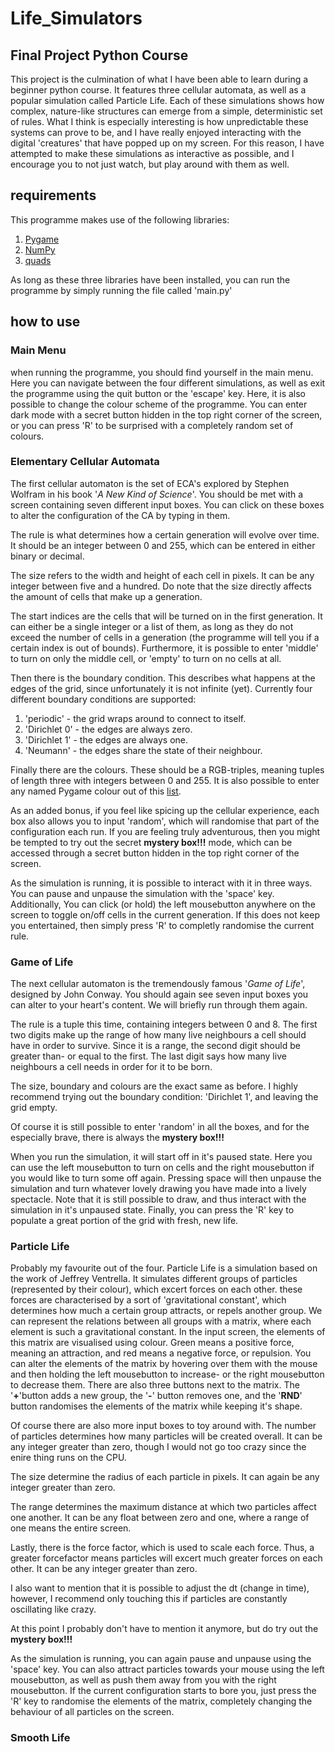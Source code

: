 # Life_Simulators

## Final Project Python Course

This project is the culmination of what I have been able to learn during a beginner python course. It features three cellular automata, as well as a popular simulation called Particle Life. Each of these simulations shows how complex, nature-like structures can emerge from a simple, deterministic set of rules. What I think is especially interesting is how unpredictable these systems can prove to be, and I have really enjoyed interacting with the digital 'creatures' that have popped up on my screen. For this reason, I have attempted to make these simulations as interactive as possible, and I encourage you to not just watch, but play around with them as well.

## requirements

This programme makes use of the following libraries:

1) [Pygame](https://pypi.org/project/pygame/)
2) [NumPy](https://numpy.org/)
3) [quads](https://pypi.org/project/quads/)

As long as these three libraries have been installed, you can run the programme by simply running the file called 'main.py'

## how to use

### Main Menu

when running the programme, you should find yourself in the main menu. Here you can navigate between the four different simulations, as well as exit the programme using the quit button or the 'escape' key. Here, it is also possible to change the colour scheme of the programme. You can enter dark mode with a secret button hidden in the top right corner of the screen, or you can press 'R' to be surprised with a completely random set of colours.

### Elementary Cellular Automata

The first cellular automaton is the set of ECA's explored by Stephen Wolfram in his book '*A New Kind of Science*'. You should be met with a screen containing seven different input boxes. You can click on these boxes to alter the configuration of the CA by typing in them.

The rule is what determines how a certain generation will evolve over time. It should be an integer between 0 and 255, which can be entered in either binary or decimal.

The size refers to the width and height of each cell in pixels. It can be any integer between five and a hundred. Do note that the size directly affects the amount of cells that make up a generation.

The start indices are the cells that will be turned on in the first generation. It can either be a single integer or a list of them, as long as they do not exceed the number of cells in a generation (the programme will tell you if a certain index is out of bounds). Furthermore, it is possible to enter 'middle' to turn on only the middle cell, or 'empty' to turn on no cells at all.

Then there is the boundary condition. This describes what happens at the edges of the grid, since unfortunately it is not infinite (yet). Currently four different boundary conditions are supported:

1) 'periodic' - the grid wraps around to connect to itself.
2) 'Dirichlet 0' - the edges are always zero.
3) 'Dirichlet 1' - the edges are always one.
4) 'Neumann' - the edges share the state of their neighbour.

Finally there are the colours. These should be a RGB-triples, meaning tuples of length three with integers between 0 and 255. It is also possible to enter any named Pygame colour out of this [list](https://www.pygame.org/docs/ref/color_list.html).

As an added bonus, if you feel like spicing up the cellular experience, each box also allows you to input 'random', which will randomise that part of the configuration each run. If you are feeling truly adventurous, then you might be tempted to try out the secret **mystery box!!!** mode, which can be accessed through a secret button hidden in the top right corner of the screen.

As the simulation is running, it is possible to interact with it in three ways. You can pause and unpause the simulation with the 'space' key. Additionally, You can click (or hold) the left mousebutton anywhere on the screen to toggle on/off cells in the current generation. If this does not keep you entertained, then simply press 'R' to completly randomise the current rule.

### Game of Life

The next cellular automaton is the tremendously famous '*Game of Life*', designed by John Conway. You should again see seven input boxes you can alter to your heart's content. We will briefly run through them again.

The rule is a tuple this time, containing integers between 0 and 8. The first two digits make up the range of how many live neighbours a cell should have in order to survive. Since it is a range, the second digit should be greater than- or equal to the first. The last digit says how many live neighbours a cell needs in order for it to be born.

The size, boundary and colours are the exact same as before. I highly recommend trying out the boundary condition: 'Dirichlet 1', and leaving the grid empty.

Of course it is still possible to enter 'random' in all the boxes, and for the especially brave, there is always the **mystery box!!!**

When you run the simulation, it will start off in it's paused state. Here you can use the left mousebutton to turn on cells and the right mousebutton if you would like to turn some off again. Pressing space will then unpause the simulation and turn whatever lovely drawing you have made into a lively spectacle. Note that it is still possible to draw, and thus interact with the simulation in it's unpaused state. Finally, you can press the 'R' key to populate a great portion of the grid with fresh, new life.

### Particle Life

Probably my favourite out of the four. Particle Life is a simulation based on the work of Jeffrey Ventrella. It simulates different groups of particles (represented by their colour), which excert forces on each other. these forces are characterised by a sort of 'gravitational constant', which determines how much a certain group attracts, or repels another group. We can represent the relations between all groups with a matrix, where each element is such a gravitational constant. In the input screen, the elements of this matrix are visualised using colour. Green means a positive force, meaning an attraction, and red means a negative force, or repulsion. You can alter the elements of the matrix by hovering over them with the mouse and then holding the left mousebutton to increase- or the right mousebutton to decrease them. There are also three buttons next to the matrix. The '**+**'button adds a new group, the '**-**' button removes one, and the '**RND**' button randomises the elements of the matrix while keeping it's shape.

Of course there are also more input boxes to toy around with.
The number of particles determines how many particles will be created overall. It can be any integer greater than zero, though I would not go too crazy since the enire thing runs on the CPU.

The size determine the radius of each particle in pixels. It can again be any integer greater than zero.

The range determines the maximum distance at which two particles affect one another. It can be any float between zero and one, where a range of one means the entire screen. 

Lastly, there is the force factor, which is used to scale each force. Thus, a greater forcefactor means particles will excert much greater forces on each other. It can be any integer greater than zero.

I also want to mention that it is possible to adjust the dt (change in time), however, I recommend only touching this if particles are constantly oscillating like crazy.

At this point I probably don't have to mention it anymore, but do try out the **mystery box!!!**

As the simulation is running, you can again pause and unpause using the 'space' key. You can also attract particles towards your mouse using the left mousebutton, as well as push them away from you with the right mousebutton. If the current configuration starts to bore you, just press the 'R' key to randomise the elements of the matrix, completely changing the behaviour of all particles on the screen.

### Smooth Life
